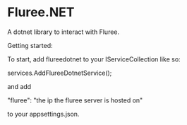 # Fluree.NET
A dotnet library to interact with Fluree.


Getting started: 

To start, add flureedotnet to your IServiceCollection like so: 

services.AddFlureeDotnetService(); 

and add 

"fluree": "the ip the fluree server is hosted on"

to your appsettings.json.
